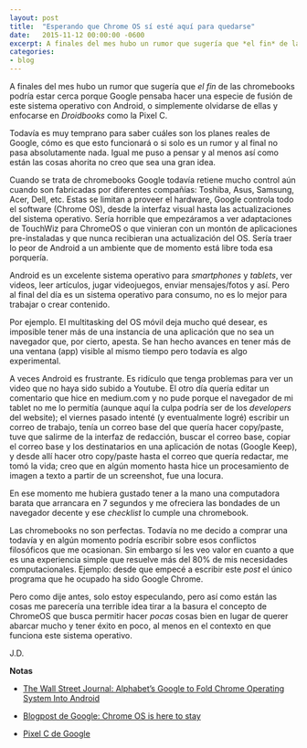 ```yaml
---
layout: post
title:  "Esperando que Chrome OS sí esté aquí para quedarse"
date:   2015-11-12 00:00:00 -0600
excerpt: A finales del mes hubo un rumor que sugería que *el fin* de las chromebooks podría estar cerca porque Google pensaba hacer una especie de fusión de este sistema operativo con Android, o simplemente olvidarse de ellas, espero que no sea cierto.
categories:
- blog
---
```

A finales del mes hubo un rumor que sugería que *el fin* de las chromebooks podría estar cerca porque Google pensaba hacer una especie de fusión de este sistema operativo con Android, o simplemente olvidarse de ellas y enfocarse en *Droidbooks* como la Pixel C.

Todavía es muy temprano para saber cuáles son los planes reales de Google, cómo es que esto funcionará o si solo es un rumor y al final no pasa absolutamente nada. Igual me puso a pensar y al menos así como están las cosas ahorita no creo que sea una gran idea.

Cuando se trata de chromebooks Google todavía retiene mucho control aún cuando son fabricadas por diferentes compañías: Toshiba, Asus, Samsung, Acer, Dell, etc. Estas se limitan a proveer el hardware, Google controla todo el software (Chrome OS), desde la interfaz visual hasta las actualizaciones del sistema operativo. Sería horrible que empezáramos a ver adaptaciones de TouchWiz para ChromeOS o que vinieran con un montón de aplicaciones pre-instaladas y que nunca recibieran una actualización del OS. Sería traer lo peor de Android a un ambiente que de momento está libre toda esa porquería.

Android es un excelente sistema operativo para *smartphones* y *tablets*, ver videos, leer artículos, jugar videojuegos, enviar mensajes/fotos y así. Pero al final del día es un sistema operativo para consumo, no es lo mejor para trabajar o crear contenido.

Por ejemplo. El multitasking del OS móvil deja mucho qué desear, es imposible tener más de una instancia de una aplicación que no sea un navegador que, por cierto, apesta. Se han hecho avances en tener más de una ventana (app) visible al mismo tiempo pero todavía es algo experimental.

A veces Android es frustrante. Es ridículo que tenga problemas para ver un video que no haya sido subido a Youtube. El otro día quería editar un comentario que hice en medium.com y no pude porque el navegador de mi tablet no me lo permitía (aunque aquí la culpa podría ser de los *developers* del website); el viernes pasado intenté (y eventualmente logré) escribir un correo de trabajo, tenía un correo base del que quería hacer copy/paste, tuve que salirme de la interfaz de redacción, buscar el correo base, copiar el correo base y los destinatarios en una aplicación de notas (Google Keep), y desde allí hacer otro copy/paste hasta el correo que quería redactar, me tomó la vida; creo que en algún momento hasta hice un procesamiento de imagen a texto a partir de un screenshot, fue una locura.

En ese momento me hubiera gustado tener a la mano una computadora barata que arrancara en 7 segundos y me ofreciera las bondades de un navegador decente y ese *checklist* lo cumple una chromebook.

Las chromebooks no son perfectas. Todavía no me decido a comprar una todavía y en algún momento podría escribir sobre esos conflictos filosóficos que me ocasionan. Sin embargo sí les veo valor en cuanto a que es una experiencia simple que resuelve más del 80% de mis necesidades computacionales. Ejemplo: desde que empecé a escribir este *post* el único programa que he ocupado ha sido Google Chrome.

Pero como dije antes, solo estoy especulando, pero así como están las cosas me parecería una terrible idea tirar a la basura el concepto de ChromeOS que busca permitir hacer *pocas* cosas bien en lugar de querer abarcar mucho y tener éxito en poco, al menos en el contexto en que funciona este sistema operativo.

J.D.

**Notas**

* [The Wall Street Journal: Alphabet’s Google to Fold Chrome Operating System Into Android](http://www.wsj.com/article_email/alphabets-google-to-fold-chrome-operating-system-into-android-1446151134-lMyQjAxMTA1NzIxOTAyMzk4Wj)

* [Blogpost de Google: Chrome OS is here to stay](http://chrome.blogspot.com/2015/11/chrome-os-is-here-to-stay.html)

* [Pixel C de Google](https://pixel.google.com/)